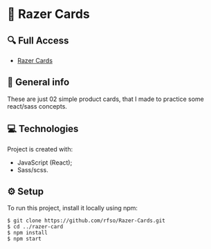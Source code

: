# :green_heart: Razer Cards

## 🔍 Full Access

* [Razer Cards](https://razer-cards.vercel.app/)

## 📌 General info

These are just 02 simple product cards, that I made to practice some react/sass concepts.
	
## 💻 Technologies

Project is created with:

* JavaScript (React);
* Sass/scss.

	
## :gear: Setup

To run this project, install it locally using npm:

```
$ git clone https://github.com/rfso/Razer-Cards.git
$ cd ../razer-card
$ npm install
$ npm start
```